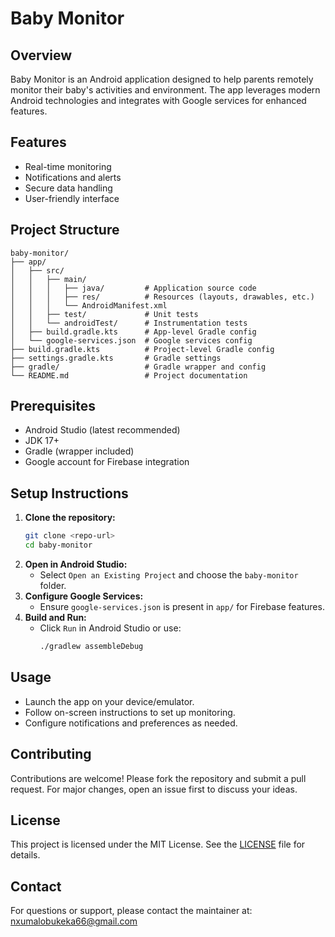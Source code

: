 # Baby Monitor

## Overview
Baby Monitor is an Android application designed to help parents remotely monitor their baby's activities and environment. The app leverages modern Android technologies and integrates with Google services for enhanced features.

## Features
- Real-time monitoring
- Notifications and alerts
- Secure data handling
- User-friendly interface

## Project Structure
```
baby-monitor/
├── app/
│   ├── src/
│   │   ├── main/
│   │   │   ├── java/         # Application source code
│   │   │   ├── res/          # Resources (layouts, drawables, etc.)
│   │   │   └── AndroidManifest.xml
│   │   ├── test/             # Unit tests
│   │   └── androidTest/      # Instrumentation tests
│   ├── build.gradle.kts      # App-level Gradle config
│   └── google-services.json  # Google services config
├── build.gradle.kts          # Project-level Gradle config
├── settings.gradle.kts       # Gradle settings
├── gradle/                   # Gradle wrapper and config
└── README.md                 # Project documentation
```

## Prerequisites
- Android Studio (latest recommended)
- JDK 17+
- Gradle (wrapper included)
- Google account for Firebase integration

## Setup Instructions
1. **Clone the repository:**
   ```bash
   git clone <repo-url>
   cd baby-monitor
   ```
2. **Open in Android Studio:**
   - Select `Open an Existing Project` and choose the `baby-monitor` folder.
3. **Configure Google Services:**
   - Ensure `google-services.json` is present in `app/` for Firebase features.
4. **Build and Run:**
   - Click `Run` in Android Studio or use:
     ```bash
     ./gradlew assembleDebug
     ```

## Usage
- Launch the app on your device/emulator.
- Follow on-screen instructions to set up monitoring.
- Configure notifications and preferences as needed.

## Contributing
Contributions are welcome! Please fork the repository and submit a pull request. For major changes, open an issue first to discuss your ideas.

## License
This project is licensed under the MIT License. See the [LICENSE](LICENSE) file for details.

## Contact
For questions or support, please contact the maintainer at: nxumalobukeka66@gmail.com

